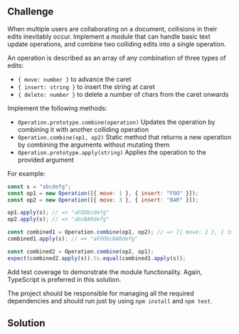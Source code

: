 ## Challenge

When multiple users are collaborating on a document, collisions in their edits inevitably occur. Implement a module that can handle basic text update operations, and combine two colliding edits into a single operation.

An operation is described as an array of any combination of three types of edits:

- `{ move: number }` to advance the caret
- `{ insert: string }` to insert the string at caret
- `{ delete: number }` to delete a number of chars from the caret onwards

Implement the following methods:
- `Operation.prototype.combine(operation)` Updates the operation by combining it with another colliding operation
- `Operation.combine(op1, op2)` Static method that returns a new operation by combining the arguments without mutating them
- `Operation.prototype.apply(string)` Applies the operation to the provided argument

For example:

```javascript
const s = "abcdefg";
const op1 = new Operation([{ move: 1 }, { insert: "FOO" }]);
const op2 = new Operation([{ move: 3 }, { insert: "BAR" }]);

op1.apply(s); // => "aFOObcdefg"
op2.apply(s); // => "abcBARdefg"

const combined1 = Operation.combine(op1, op2); // => [{ move: 1 }, { insert: 'FOO' }, { move: 2}, { insert: 'BAR' } ]
combined1.apply(s); // => "aFOObcBARdefg"

const combined2 = Operation.combine(op2, op1);
expect(combined2.apply(s)).to.equal(combined1.apply(s));
```

Add test coverage to demonstrate the module functionality. Again, TypeScript is preferred in this solution.

The project should be responsible for managing all the required dependencies and should run just by using `npm install` and `npm test`.

## Solution

